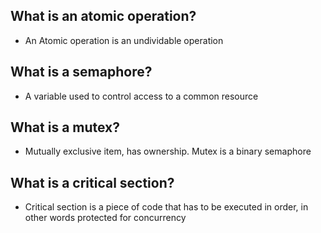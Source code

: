 ## What is an atomic operation?
- An Atomic operation is an undividable operation
## What is a semaphore?
- A variable used to control access to a common resource
## What is a mutex?
- Mutually exclusive item, has ownership. Mutex is a binary semaphore
## What is a critical section?
- Critical section is a piece of code that has to be executed in order, in other words protected for concurrency
